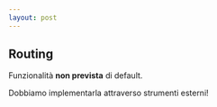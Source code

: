 ```yaml
---
layout: post
---
```


## Routing

Funzionalità **non prevista** di default.

Dobbiamo implementarla attraverso strumenti esterni!
